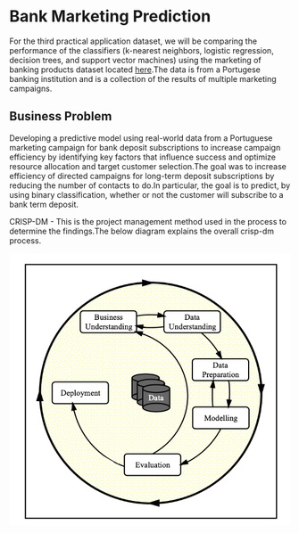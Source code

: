 # Bank Marketing Prediction

For the third practical application dataset, we will be comparing the performance of the classifiers (k-nearest neighbors, logistic regression, decision trees, and support vector machines) using the marketing of banking products dataset located <a href="https://archive.ics.uci.edu/ml/datasets/bank+marketing">here</a>.The data is from a Portugese banking institution and is a collection of the results of multiple marketing campaigns.
## Business Problem 
Developing a predictive model using real-world data from a Portuguese marketing campaign for bank deposit subscriptions to increase campaign efficiency by identifying key factors that influence success and optimize resource allocation and target customer selection.The goal was to increase efficiency of directed campaigns for long-term deposit subscriptions by reducing the number of contacts to do.In particular, the goal is to predict, by using binary classification, whether or not the customer will subscribe to a bank term deposit.

CRISP-DM - This is the project management method used in the process to determine the findings.The below diagram explains the overall crisp-dm process.

![crispdm](https://github.com/spalakollu/Bank_Products_Marketing/blob/main/images/crisp.png)





